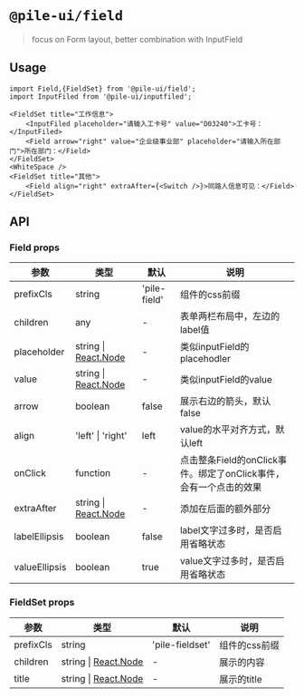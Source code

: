# `@pile-ui/field`

> focus on Form layout, better combination with InputField

## Usage

```
import Field,{FieldSet} from '@pile-ui/field';
import InputFiled from '@pile-ui/inputfiled';

<FieldSet title="工作信息">
    <InputFiled placeholder="请输入工卡号" value="D03240">工卡号：</InputFiled>
    <Field arrow="right" value="企业级事业部" placeholder="请输入所在部门">所在部门：</Field>
</FieldSet>
<WhiteSpace />
<FieldSet title="其他">
    <Field align="right" extraAfter={<Switch />}>同路人信息可见：</Field>
</FieldSet>
```

## API

### Field props

|   参数    |   类型   |   默认  |   说明     |
|-----------|----------|------------|-------------------|
| prefixCls  | string  |  'pile-field'   | 组件的css前缀 |
| children  |  any  |  -      | 表单两栏布局中，左边的label值  |
| placeholder  |  string \| [React.Node](https://flow.org/en/docs/react/types/#toc-react-node)  |  -      | 类似inputField的placehodler |
| value     | string \| [React.Node](https://flow.org/en/docs/react/types/#toc-react-node)     |  -    | 类似inputField的value |
| arrow     | boolean     |  false    | 展示右边的箭头，默认false |
| align     | 'left' \| 'right'     |  left   | value的水平对齐方式，默认left |
| onClick     | function     |  -   | 点击整条Field的onClick事件。绑定了onClick事件，会有一个点击的效果 |
| extraAfter     | string \| [React.Node](https://flow.org/en/docs/react/types/#toc-react-node)     |  -    | 添加在后面的额外部分 |
| labelEllipsis  | boolean  |  false   | label文字过多时，是否启用省略状态 |
| valueEllipsis  | boolean  |  true   | value文字过多时，是否启用省略状态 |

### FieldSet props

|   参数    |   类型   |   默认  |   说明     |
|-----------|----------|------------|-------------------|
| prefixCls  | string  |  'pile-fieldset'   | 组件的css前缀 |
| children  |  string \| [React.Node](https://flow.org/en/docs/react/types/#toc-react-node)  |  -      | 展示的内容 |
| title  | string \| [React.Node](https://flow.org/en/docs/react/types/#toc-react-node)  |  -   | 展示的title |
